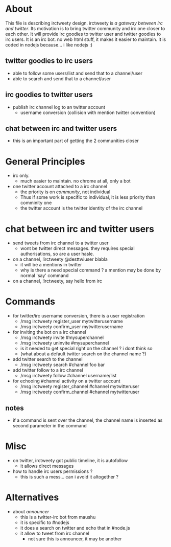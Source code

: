 About
=====
This file is describing irctweety design. irctweety is *a gateway between irc and twitter*.
Its motivation is to bring twitter community and irc one closer to each other.
It will provide irc goodies to twitter user and twitter goodies to irc users.
It is an irc bot. no web html stuff, it makes it easier to maintain.
It is coded in nodejs because... i like nodejs :)

twitter goodies to irc users
----------------------------
* able to follow some users/list and send that to a channel/user
* able to search and send that to a channel/user

irc goodies to twitter users
----------------------------
* publish irc channel log to an twitter account
  * username conversion (collision with mention twitter convention)

chat between irc and twitter users
----------------------------------
* this is an important part of getting the 2 communities closer

General Principles
==================
* irc only.
  * much easier to maintain. no chrome at all, only a bot
* one twitter account attached to a irc channel
  * the priority is on *community*, not individual
  * Thus if some work is specific to individual, it is less priority than comminity one
  * the twitter account is the twitter identity of the irc channel

chat between irc and twitter users
==================================
* send tweets from irc channel to a twitter user
  * wont be twitter direct messages. they requires special authorisations, so are a user hasle.
* on a channel, !irctweety @desttwiuser blabla
  * it will be a mentions in twitter
  * why is there a need special command ? a mention may be done by normal 'say' command
* on a channel, !irctweety, say hello from irc

Commands
========
* for twitter/irc username conversion, there is a user registration
  * /msg irctweety register_user mytwitterusername
  * /msg irctweety confirm_user mytwitterusername
* for inviting the bot on a irc channel
  * /msg irctweety invite #mysuperchannel
  * /msg irctweety uninvite #mysuperchannel
  * is it needed to get special right on the channel ? i dont think so
  * (what about a default twitter search on the channel name ?)
* add twitter search to the channel
  * /msg irctweety search #channel foo bar
* add twitter follow to a irc channel
  * /msg irctweety follow #channel username/list
* for echooing #channel activity on a twitter account
  * /msg irctweety register_channel #channel mytwitteruser
  * /msg irctweety confirm_channel #channel mytwitteruser

notes
-----
* if a command is sent over the channel, the channel name is inserted as second parameter in the command

Misc
====
* on twitter, irctweety got public timeline, it is autofollow
  * it allows direct messages 
* how to handle irc users permissions ?
  * this is such a mess... can i avoid it altogether ?

Alternatives
============
* about _announcer_
  * this is a twitter-irc bot from maushu
  * it is specific to #nodejs
  * it does a search on twitter and echo that in #node.js
  * it allow to tweet from irc channel
    * not sure this is announcer, it may be another

